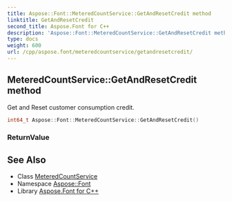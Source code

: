 ```yaml
---
title: Aspose::Font::MeteredCountService::GetAndResetCredit method
linktitle: GetAndResetCredit
second_title: Aspose.Font for C++
description: 'Aspose::Font::MeteredCountService::GetAndResetCredit method. Get and Reset customer consumption credit in C++.'
type: docs
weight: 600
url: /cpp/aspose.font/meteredcountservice/getandresetcredit/
---
```

## MeteredCountService::GetAndResetCredit method


Get and Reset customer consumption credit.

```cpp
int64_t Aspose::Font::MeteredCountService::GetAndResetCredit()
```


### ReturnValue



## See Also

* Class [MeteredCountService](../)
* Namespace [Aspose::Font](../../)
* Library [Aspose.Font for C++](../../../)

